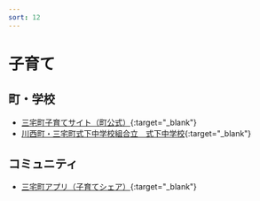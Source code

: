 ```yaml
---
sort: 12
---
```


# 子育て

## 町・学校
- [三宅町子育てサイト（町公式）](https://www.town.miyake.lg.jp/kosodate/index.html){:target="_blank"}
- [川西町・三宅町式下中学校組合立　式下中学校](https://shikige-jh.edumap.jp/){:target="_blank"}

## コミュニティ
- [三宅町アプリ（子育てシェア）](https://kosodate-share.asmama.jp/organizations/14){:target="_blank"}
